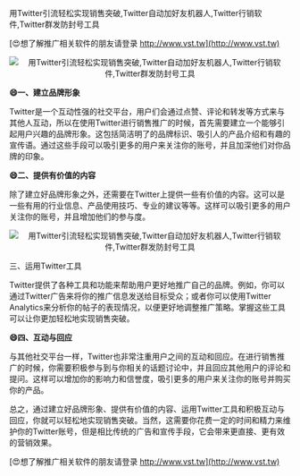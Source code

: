 用Twitter引流轻松实现销售突破,Twitter自动加好友机器人,Twitter行销软件,Twitter群发防封号工具

[😍想了解推广相关软件的朋友请登录 http://www.vst.tw](http://www.vst.tw)

 <center><img src="https://vst.tw/MP4/tuiguang/png/7.png" alt="用Twitter引流轻松实现销售突破,Twitter自动加好友机器人,Twitter行销软件,Twitter群发防封号工具"></center>

**😄一、建立品牌形象**

Twitter是一个互动性强的社交平台，用户们会通过点赞、评论和转发等方式来与其他人互动，所以在使用Twitter进行销售推广的时候，首先需要建立一个能够引起用户兴趣的品牌形象。这包括简洁明了的品牌标识、吸引人的产品介绍和有趣的宣传语。通过这些手段可以吸引更多的用户来关注你的账号，并且加深他们对你品牌的印象。

**😄二、提供有价值的内容**

除了建立好品牌形象之外，还需要在Twitter上提供一些有价值的内容。这可以是一些有用的行业信息、产品使用技巧、专业的建议等等。这样可以吸引更多的用户关注你的账号，并且增加他们的参与度。

 <center><img src="https://vst.tw/MP4/tuiguang/png/7.png" alt="用Twitter引流轻松实现销售突破,Twitter自动加好友机器人,Twitter行销软件,Twitter群发防封号工具"></center>

三、运用Twitter工具

Twitter提供了各种工具和功能来帮助用户更好地推广自己的品牌。例如，你可以通过Twitter广告来将你的推广信息发送给目标受众；或者你可以使用Twitter Analytics来分析你的帖子的表现情况，以便更好地调整推广策略。掌握这些工具可以让你更加轻松地实现销售突破。

**😄四、互动与回应**

与其他社交平台一样，Twitter也非常注重用户之间的互动和回应。在进行销售推广的时候，你需要积极参与到与你相关的话题讨论中，并且回应其他用户的评论和提问。这样可以增加你的影响力和信誉度，吸引更多的用户来关注你的账号并购买你的产品。

总之，通过建立好品牌形象、提供有价值的内容、运用Twitter工具和积极互动与回应，你就可以轻松地实现销售突破。当然，这需要你花费一定的时间和精力来维护你的Twitter账号，但是相比传统的广告和宣传手段，它会带来更直接、更有效的营销效果。

[😍想了解推广相关软件的朋友请登录 http://www.vst.tw](http://www.vst.tw)



